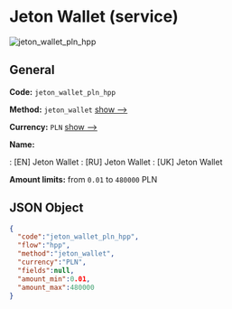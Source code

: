 
# Jeton Wallet (service) 
![jeton_wallet_pln_hpp](https://static.openfintech.io/payment_methods/jeton_wallet_pln_hpp/logo.svg?w=400&c=v0.59.26#w200)  

## General 
 
**Code:** `jeton_wallet_pln_hpp` 
 
**Method:** `jeton_wallet` 
 [show -->](/payment-methods/jeton_wallet/) 
 
**Currency:** `PLN` [show -->](/currencies/PLN/) 
 
**Name:** 
 
:	[EN] Jeton Wallet 
:	[RU] Jeton Wallet 
:	[UK] Jeton Wallet 
 
**Amount limits:** from `0.01` to `480000` PLN 

## JSON Object 

```json
{
  "code":"jeton_wallet_pln_hpp",
  "flow":"hpp",
  "method":"jeton_wallet",
  "currency":"PLN",
  "fields":null,
  "amount_min":0.01,
  "amount_max":480000
}
```  
